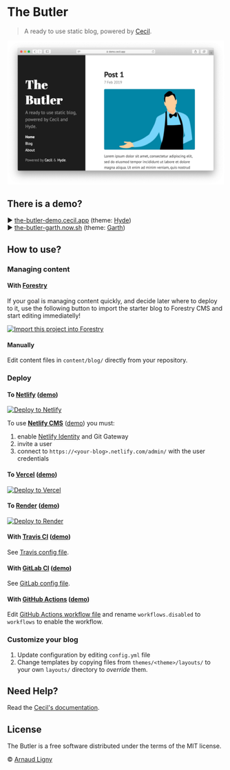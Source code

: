 # The Butler

> A ready to use static blog, powered by [Cecil](https://cecil.app).

![Cecil preview](static/images/cecil-preview.png)

## There is a demo?

:arrow_forward: [the-butler-demo.cecil.app](https://the-butler-demo.cecil.app) (theme: [Hyde](https://github.com/Cecilapp/theme-hyde#readme))  
:arrow_forward: [the-butler-garth.now.sh](https://the-butler-garth.now.sh) (theme: [Garth](https://github.com/Cecilapp/theme-garth#readme))

## How to use?

### Managing content

#### With [Forestry](https://forestry.io)

If your goal is managing content quickly, and decide later where to deploy to it, use the following button to import the starter blog to Forestry CMS and start editing immediatelly!

[![Import this project into Forestry](https://assets.forestry.io/import-to-forestryK.svg)](https://cecil.app/cms/forestry/import/)

#### Manually

Edit content files in `content/blog/` directly from your repository.

### Deploy

#### To [Netlify](https://www.netlify.com) ([demo](https://the-butler-demo.cecil.app))

[![Deploy to Netlify](https://www.netlify.com/img/deploy/button.svg)](https://app.netlify.com/start/deploy?repository=https://github.com/Cecilapp/the-butler&stack=cms)

To use [**Netlify CMS**](https://www.netlifycms.org) ([demo](https://the-butler-demo.cecil.app/admin/)) you must:
1. enable [Netlify Identity](https://docs.netlify.com/visitor-access/git-gateway/#setup-and-settings) and Git Gateway
2. invite a user
3. connect to `https://<your-blog>.netlify.com/admin/` with the user credentials

#### To [Vercel](https://vercel.com) ([demo](https://vercel.cecil.app))

[![Deploy to Vercel](https://vercel.com/button)](https://vercel.com/import/project?template=https://github.com/Cecilapp/the-butler)

#### To [Render](https://render.com) ([demo](https://the-butler.onrender.com))

[![Deploy to Render](https://render.com/images/deploy-to-render-button.svg)](https://render.com/deploy?repo=https://github.com/Cecilapp/the-butler)

#### With [Travis CI](https://travis-ci.com) ([demo](https://cecilapp.github.io/the-butler/))

See [Travis config file](/.travis.yml).

#### With [GitLab CI](https://about.gitlab.com/stages-devops-lifecycle/continuous-integration/) ([demo](https://narno.gitlab.io/the-butler/))

See [GitLab config file](/.gitlab-ci.yml).

#### With [GitHub Actions](https://github.com/features/actions) ([demo](https://cecilapp.github.io/the-butler/))

Edit [GitHub Actions workflow file](/.github/workflows.disabled/build-and-deploy.yml) and rename `workflows.disabled` to `workflows` to enable the workflow.

### Customize your blog

1. Update configuration by editing `config.yml` file
2. Change templates by copying files from `themes/<theme>/layouts/` to your own `layouts/` directory to _override_ them.

## Need Help?

Read the [Cecil's documentation](https://cecil.app/documentation/).

## License

The Butler is a free software distributed under the terms of the MIT license.

© [Arnaud Ligny](https://arnaudligny.fr)
